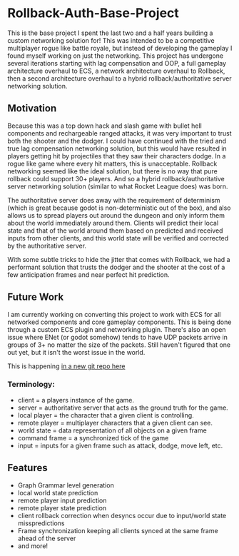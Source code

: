 # Rollback-Auth-Base-Project
This is the base project I spent the last two and a half years building a custom networking solution for! This was intended to be a competitive multiplayer rogue like battle royale, but instead of developing the gameplay I found myself working on just the networking. This project has undergone several iterations starting with lag compensation and OOP, a full gameplay architecture overhaul to ECS, a network architecture overhaul to Rollback, then a second architecture overhaul to a hybrid rollback/authoritative server networking solution.

## Motivation
Because this was a top down hack and slash game with bullet hell components and rechargeable ranged attacks, it was very important to trust both the shooter and the dodger. I could have continued with the tried and true lag compensation networking solution, but this would have resulted in players getting hit by projectiles that they saw their characters dodge. In a rogue like game where every hit matters, this is unacceptable. Rollback networking seemed like the ideal solution, but there is no way that pure rollback could support 30+ players. And so a hybrid rollback/authoritative server networking solution (similar to what Rocket League does) was born.

The authoritative server does away with the requirement of determinism (which is great because godot is non-deterministic out of the box), and also allows us to spread players out around the dungeon and only inform them about the world immediately around them. Clients will predict their local state and that of the world around them based on predicted and received inputs from other clients, and this world state will be verified and corrected by the authoritative server.

With some subtle tricks to hide the jitter that comes with Rollback, we had a performant solution that trusts the dodger and the shooter at the cost of a few anticipation frames and near perfect hit prediction.


## Future Work
I am currently working on converting this project to work with ECS for all networked components and core gameplay components. 
This is being done through a custom ECS plugin and networking plugin. There's also an open issue where ENet (or godot somehow) tends to have UDP packets arrive in groups of 3+ no matter the size of the packets. Still haven't figured that one out yet, but it isn't the worst issue in the world.  

This is happening [in a new git repo here](https://github.com/LeftCircle/Hybrid_Rollback_Authoritative_Server)


### Terminology:
- client = a players instance of the game.
- server = authoritative server that acts as the ground truth for the game. 
- local player = the character that a given client is controlling.
- remote player = multiplayer characters that a given client can see.
- world state = data representation of all objects on a given frame
- command frame = a synchronized tick of the game
- input = inputs for a given frame such as attack, dodge, move left, etc.

## Features
- Graph Grammar level generation
- local world state prediction
- remote player input prediction
- remote player state prediction
- client rollback correction when desyncs occur due to input/world state misspredictions 
- Frame synchronization keeping all clients synced at the same frame ahead of the server
- and more!

